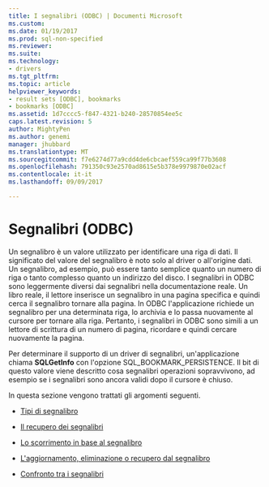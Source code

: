 ```yaml
---
title: I segnalibri (ODBC) | Documenti Microsoft
ms.custom: 
ms.date: 01/19/2017
ms.prod: sql-non-specified
ms.reviewer: 
ms.suite: 
ms.technology:
- drivers
ms.tgt_pltfrm: 
ms.topic: article
helpviewer_keywords:
- result sets [ODBC], bookmarks
- bookmarks [ODBC]
ms.assetid: 1d7cccc5-f847-4321-b240-28570854ee5c
caps.latest.revision: 5
author: MightyPen
ms.author: genemi
manager: jhubbard
ms.translationtype: MT
ms.sourcegitcommit: f7e6274d77a9cdd4de6cbcaef559ca99f77b3608
ms.openlocfilehash: 791350c93e2570ad8615e5b378e9979870e02acf
ms.contentlocale: it-it
ms.lasthandoff: 09/09/2017

---
```

# <a name="bookmarks-odbc"></a>Segnalibri (ODBC)
Un segnalibro è un valore utilizzato per identificare una riga di dati. Il significato del valore del segnalibro è noto solo al driver o all'origine dati. Un segnalibro, ad esempio, può essere tanto semplice quanto un numero di riga o tanto complesso quanto un indirizzo del disco. I segnalibri in ODBC sono leggermente diversi dai segnalibri nella documentazione reale. Un libro reale, il lettore inserisce un segnalibro in una pagina specifica e quindi cerca il segnalibro tornare alla pagina. In ODBC l'applicazione richiede un segnalibro per una determinata riga, lo archivia e lo passa nuovamente al cursore per tornare alla riga. Pertanto, i segnalibri in ODBC sono simili a un lettore di scrittura di un numero di pagina, ricordare e quindi cercare nuovamente la pagina.  
  
 Per determinare il supporto di un driver di segnalibri, un'applicazione chiama **SQLGetInfo** con l'opzione SQL_BOOKMARK_PERSISTENCE. Il bit di questo valore viene descritto cosa segnalibri operazioni sopravvivono, ad esempio se i segnalibri sono ancora validi dopo il cursore è chiuso.  
  
 In questa sezione vengono trattati gli argomenti seguenti.  
  
-   [Tipi di segnalibro](../../../odbc/reference/develop-app/bookmark-types.md)  
  
-   [Il recupero dei segnalibri](../../../odbc/reference/develop-app/retrieving-bookmarks.md)  
  
-   [Lo scorrimento in base al segnalibro](../../../odbc/reference/develop-app/scrolling-by-bookmark.md)  
  
-   [L'aggiornamento, eliminazione o recupero dal segnalibro](../../../odbc/reference/develop-app/updating-deleting-or-fetching-by-bookmark.md)  
  
-   [Confronto tra i segnalibri](../../../odbc/reference/develop-app/comparing-bookmarks.md)
